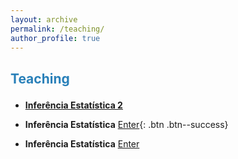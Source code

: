```yaml
---
layout: archive
permalink: /teaching/
author_profile: true
---
```


<p style="margin-bottom:.7cm;"></p>

<h2>

<font color="#2980b9">Teaching</font>

</h2>

* [__Inferência Estatística 2__](https://estatup.github.io/teaching/2020-spring-teaching-2/)

* __Inferência Estatística__ [Enter](https://estatup.github.io/teaching/2020-spring-teaching-1/){: .btn .btn--success}

* __Inferência Estatística__ <a href="https://estatup.github.io/teaching/2020-spring-teaching-1/" class="btn btn-primary btn-sm" role="button" aria-pressed="true">Enter</a>

